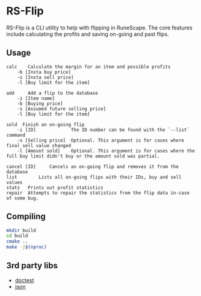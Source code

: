 # RS-Flip
RS-Flip is a CLI utility to help with flipping in RuneScape. The core features include calculating the profits and saving on-going and past flips.

## Usage
```
calc 	Calculate the margin for an item and possible profits
	-b [Insta buy price]
	-s [Insta sell price]
	-l [Buy limit for the item]

add 	Add a flip to the database
	-i [Item name]
	-b [Buying price]
	-s [Assumed future selling price]
	-l [Buy limit for the item]

sold  Finish an on-going flip
	-i [ID] 			The ID number can be found with the `--list` command
	-s [Selling price] 	Optional. This argument is for cases where final sell value changed
	-l [Amount sold]  	Optional. This argument is for cases where the full buy limit didn't buy or the amount sold was partial.

cancel [ID] 	Cancels an on-going flip and removes it from the database
list 		Lists all on-going flips with their IDs, buy and sell values
stats  	Prints out profit statistics
repair 	Attempts to repair the statistics from the flip data in-case of some bug.
```

## Compiling
```sh
mkdir build
cd build
cmake ..
make -j$(nproc)
```

## 3rd party libs
- [doctest](https://github.com/doctest/doctest)
- [json](https://github.com/nlohmann/json)
